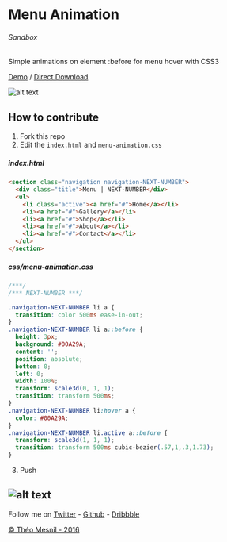 # Menu Animation

###### Sandbox
Simple animations on element :before for menu hover with CSS3

[Demo](http://www.theomesnil.com/demo/MenuAnimation/) / [Direct Download](http://www.theomesnil.com/demo/MenuAnimation/MenuAnimation.zip)

![alt text](http://www.theomesnil.com/data/images/MenuAnimation.gif "theomesnil.com")

## How to contribute

1. Fork this repo
2. Edit the `index.html` and `menu-animation.css`

##### index.html

```html
<section class="navigation navigation-NEXT-NUMBER">
  <div class="title">Menu | NEXT-NUMBER</div>
  <ul>
    <li class="active"><a href="#">Home</a></li>
    <li><a href="#">Gallery</a></li>
    <li><a href="#">Shop</a></li>
    <li><a href="#">About</a></li>
    <li><a href="#">Contact</a></li>
  </ul>
</section>
```

##### css/menu-animation.css

```css
/***/
/*** NEXT-NUMBER ***/

.navigation-NEXT-NUMBER li a {
  transition: color 500ms ease-in-out;
}
.navigation-NEXT-NUMBER li a::before {
  height: 3px;
  background: #00A29A;
  content: '';
  position: absolute;
  bottom: 0;
  left: 0;
  width: 100%;
  transform: scale3d(0, 1, 1);
  transition: transform 500ms;
}
.navigation-NEXT-NUMBER li:hover a {
  color: #00A29A;
}
.navigation-NEXT-NUMBER li.active a::before {
  transform: scale3d(1, 1, 1);
  transition: transform 500ms cubic-bezier(.57,1,.3,1.73);
}
```
3. Push

## ![alt text](https://avatars2.githubusercontent.com/u/11488084?v=3&s=40 "theomesnil.com")

Follow me on [Twitter](https://twitter.com/theomesnil) - [Github](https://github.com/mesniltheo) -  [Dribbble](https://dribbble.com/theomesnil)

[© Théo Mesnil - 2016](http://www.theomesnil.com)
